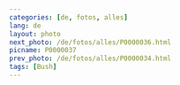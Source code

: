 ```yaml
---
categories: [de, fotos, alles]
lang: de
layout: photo
next_photo: /de/fotos/alles/P0000036.html
picname: P0000037
prev_photo: /de/fotos/alles/P0000034.html
tags: [Bush]
---
```

